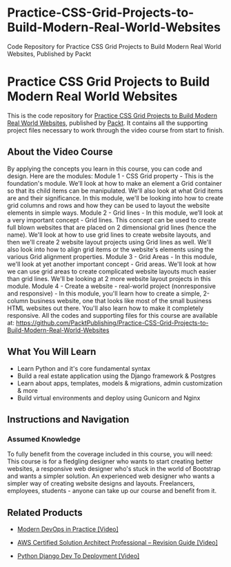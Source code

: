 


# Practice-CSS-Grid-Projects-to-Build-Modern-Real-World-Websites
Code Repository for Practice CSS Grid Projects to Build Modern Real World Websites, Published by Packt
# Practice CSS Grid Projects to Build Modern Real World Websites
This is the code repository for [Practice CSS Grid Projects to Build Modern Real World Websites](https://www.packtpub.com/application-development/python-django-dev-deployment-video?utm_source=github&utm_medium=repository&utm_campaign=9781838641283), published by [Packt](https://www.packtpub.com/?utm_source=github). It contains all the supporting project files necessary to work through the video course from start to finish.
## About the Video Course
By applying the concepts you learn in this course, you can code and design.
Here are the modules: 
Module 1 - CSS Grid property - This is the foundation's module. We’ll look at how to make an element a Grid container so that its child items can be manipulated. We'll also look at what Grid items are and their significance. In this module, we'll be looking into how to create grid columns and rows and how they can be used to layout the website elements in simple ways.
Module 2 - Grid lines - In this module, we’ll look at a very important concept - Grid lines. This concept can be used to create full blown websites that are placed on 2 dimensional grid lines (hence the name). We'll look at how to use grid lines to create website layouts, and then we'll create 2 website layout projects using Grid lines as well. We'll also look into how to align grid items or the website's elements using the various Grid alignment properties. 
Module 3 - Grid Areas - In this module, we'll look at yet another important concept - Grid areas. We'll look at how we can use grid areas to create complicated website layouts much easier than grid lines. We'll be looking at 2 more website layout projects in this module. 
Module 4 - Create a website - real-world project (nonresponsive and responsive) - In this module, you'll learn how to create a simple, 2-column business website, one that looks like most of the small business HTML websites out there. You'll also learn how to make it completely responsive. 
All the codes and supporting files for this course are available at: https://github.com/PacktPublishing/Practice-CSS-Grid-Projects-to-Build-Modern-Real-World-Websites

<H2>What You Will Learn</H2>
<DIV class=book-info-will-learn-text>
<UL>
<LI><SPAN id=what_you_will_learn_c class=sugar_field>Learn Python and it's core fundamental syntax</SPAN> 
<LI><SPAN id=what_you_will_learn_c class=sugar_field>Build a real estate application using the Django framework &amp; Postgres</SPAN> 
<LI><SPAN id=what_you_will_learn_c class=sugar_field>Learn about apps, templates, models &amp; migrations, admin customization &amp; more</SPAN> 
<LI><SPAN id=what_you_will_learn_c class=sugar_field>Build virtual environments and deploy using Gunicorn and Nginx</SPAN> </LI></UL></DIV>

## Instructions and Navigation
### Assumed Knowledge
To fully benefit from the coverage included in this course, you will need:<br/>
This course is for a fledgling designer who wants to start creating better websites, a responsive web designer who's stuck in the world of Bootstrap and wants a simpler solution. An experienced web designer who wants a simpler way of creating website designs and layouts. Freelancers, employees, students - anyone can take up our course and benefit from it.

    

## Related Products
* [Modern DevOps in Practice [Video]](https://www.packtpub.com/application-development/python-django-dev-deployment-video?utm_source=github&utm_medium=repository&utm_campaign=9781838641283)

* [AWS Certified Solution Architect Professional – Revision Guide [Video]](https://www.packtpub.com/application-development/python-django-dev-deployment-video?utm_source=github&utm_medium=repository&utm_campaign=9781838641283)

* [Python Django Dev To Deployment [Video]](https://www.packtpub.com/application-development/python-django-dev-deployment-video?utm_source=github&utm_medium=repository&utm_campaign=9781838641283)

